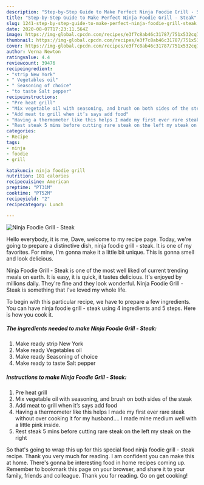 ```yaml
---
description: "Step-by-Step Guide to Make Perfect Ninja Foodie Grill - Steak"
title: "Step-by-Step Guide to Make Perfect Ninja Foodie Grill - Steak"
slug: 1241-step-by-step-guide-to-make-perfect-ninja-foodie-grill-steak
date: 2020-08-07T17:23:11.564Z
image: https://img-global.cpcdn.com/recipes/e3f7c8ab46c31787/751x532cq70/ninja-foodie-grill-steak-recipe-main-photo.jpg
thumbnail: https://img-global.cpcdn.com/recipes/e3f7c8ab46c31787/751x532cq70/ninja-foodie-grill-steak-recipe-main-photo.jpg
cover: https://img-global.cpcdn.com/recipes/e3f7c8ab46c31787/751x532cq70/ninja-foodie-grill-steak-recipe-main-photo.jpg
author: Verna Newton
ratingvalue: 4.4
reviewcount: 39476
recipeingredient:
- "strip New York"
- " Vegetables oil"
- " Seasoning of choice"
- "to taste Salt pepper"
recipeinstructions:
- "Pre heat grill"
- "Mix vegetable oil with seasoning, and brush on both sides of the steak"
- "Add meat to grill when it’s says add food"
- "Having a thermometer like this helps I made my first ever rare steak without over cooking it for my husband.... I made mine medium well with a little pink inside."
- "Rest steak 5 mins before cutting rare steak on the left my steak on the right"
categories:
- Recipe
tags:
- ninja
- foodie
- grill

katakunci: ninja foodie grill 
nutrition: 181 calories
recipecuisine: American
preptime: "PT31M"
cooktime: "PT52M"
recipeyield: "2"
recipecategory: Lunch

---
```



![Ninja Foodie Grill - Steak](https://img-global.cpcdn.com/recipes/e3f7c8ab46c31787/751x532cq70/ninja-foodie-grill-steak-recipe-main-photo.jpg)

Hello everybody, it is me, Dave, welcome to my recipe page. Today, we're going to prepare a distinctive dish, ninja foodie grill - steak. It is one of my favorites. For mine, I'm gonna make it a little bit unique. This is gonna smell and look delicious.

Ninja Foodie Grill - Steak is one of the most well liked of current trending meals on earth. It is easy, it is quick, it tastes delicious. It's enjoyed by millions daily. They're fine and they look wonderful. Ninja Foodie Grill - Steak is something that I've loved my whole life.




To begin with this particular recipe, we have to prepare a few ingredients. You can have ninja foodie grill - steak using 4 ingredients and 5 steps. Here is how you cook it.

<!--inarticleads1-->

##### The ingredients needed to make Ninja Foodie Grill - Steak:

1. Make ready strip New York
1. Make ready  Vegetables oil
1. Make ready  Seasoning of choice
1. Make ready to taste Salt pepper




<!--inarticleads2-->

##### Instructions to make Ninja Foodie Grill - Steak:

1. Pre heat grill
1. Mix vegetable oil with seasoning, and brush on both sides of the steak
1. Add meat to grill when it’s says add food
1. Having a thermometer like this helps I made my first ever rare steak without over cooking it for my husband.... I made mine medium well with a little pink inside.
1. Rest steak 5 mins before cutting rare steak on the left my steak on the right




So that's going to wrap this up for this special food ninja foodie grill - steak recipe. Thank you very much for reading. I am confident you can make this at home. There's gonna be interesting food in home recipes coming up. Remember to bookmark this page on your browser, and share it to your family, friends and colleague. Thank you for reading. Go on get cooking!
